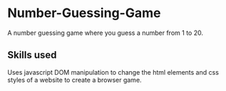# Number-Guessing-Game
A number guessing game where you guess a number from 1 to 20.
## Skills used
Uses javascript DOM manipulation to change the html elements and css styles of a website to create a browser game.
